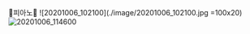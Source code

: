 🎹피아노🎹
![20201006_102100](./image/20201006_102100.jpg =100x20)
![20201006_114600](./image/20201006_114600.jpg)

